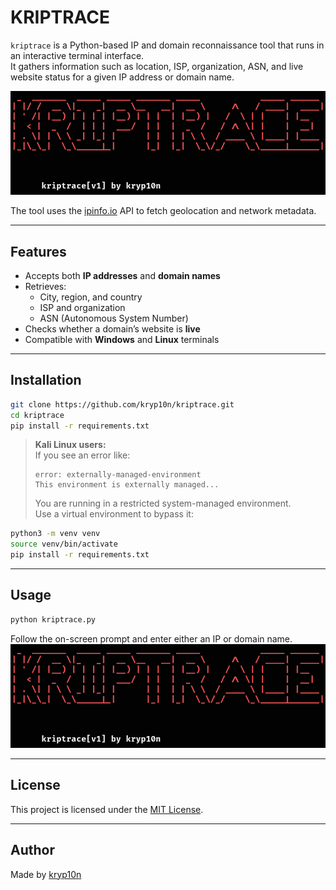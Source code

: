 # KRIPTRACE

`kriptrace` is a Python-based IP and domain reconnaissance tool that runs in an interactive terminal interface.  
It gathers information such as location, ISP, organization, ASN, and live website status for a given IP address or domain name.

![kriptrace](screenshots/linux-demo.png)

The tool uses the [ipinfo.io](https://ipinfo.io) API to fetch geolocation and network metadata.

---

## Features

- Accepts both **IP addresses** and **domain names**
- Retrieves:
  - City, region, and country
  - ISP and organization
  - ASN (Autonomous System Number)
- Checks whether a domain’s website is **live**
- Compatible with **Windows** and **Linux** terminals

---

## Installation

```bash
git clone https://github.com/kryp10n/kriptrace.git
cd kriptrace
pip install -r requirements.txt
```

> **Kali Linux users:**  
> If you see an error like:
>
> ```
> error: externally-managed-environment
> This environment is externally managed...
> ```
>
> You are running in a restricted system-managed environment.  
> Use a virtual environment to bypass it:

```bash
python3 -m venv venv
source venv/bin/activate
pip install -r requirements.txt
```

---

## Usage

```bash
python kriptrace.py
```

Follow the on-screen prompt and enter either an IP or domain name.
![kriptrace-options](screenshots/linux-demo.png)

---

## License

This project is licensed under the [MIT License](LICENSE).

---

## Author

Made by [kryp10n](https://github.com/kryp10n)
